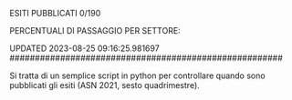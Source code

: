 ESITI PUBBLICATI 0/190 

PERCENTUALI DI PASSAGGIO PER SETTORE:

UPDATED 2023-08-25 09:16:25.981697
###################################################### 

Si tratta di un semplice script in python per controllare quando sono pubblicati gli esiti (ASN 2021, sesto quadrimestre).

